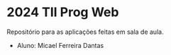 # 2024 TII Prog Web
Repositório para as aplicações feitas em sala de aula.

- Aluno: Micael Ferreira Dantas
